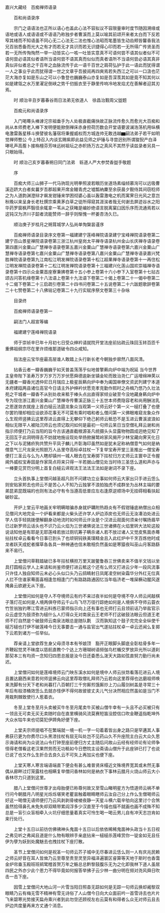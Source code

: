 <!-- { "loadSidebar": true } -->
嘉兴大藏经　百痴禅师语录


　　百和尚语录序

　　宗门之语语法也正所以语心也盖此心法不容拟议不容限量审时度节随因溯缘或语地或语人或语语或不语语乃称独步者曹溪而上莫以喻其前颂开来者太白而下反若窄其绪而不知语虽不同心无二心法无二法也惟心法昭而笔墨皆生动齿颊皆馨香我法兄百翁悉备而光大之有才而若无才具识而若无识捷得心印而若一无所得广传贤圣而若一无所传恂恂然一举一动皆实心一咳一吐皆实意真不可语何尝不语其似者似不可语何尝必语其似者语所当语何尝不语其真而似似而真者语所不当语何尝必语其真非真似非似者总之千百年之血脉流传于此一语千百世之肩荷弘护于此一语此而犹得谓一人之事业乎此而犹得谓一世之文章乎吾披阅再四爽焉若失西江之可以一口汲也茫茫大海亦复如是东山之可以小鲁登也巍巍泰山亦复如是吾深羡其如是竟不知其何以如是建瓴之水万里濯足倒峡之势千仞振衣至于静里传响冷地发焰尤在善解者迎其刃焉。

　　时
顺治辛丑岁暮春谷雨日法弟无依道人　徐昌治觐周父盥题

　　百痴元和尚语录序

　　入门喝蓦头棒滹沱宗祖垂手为人处极直截痛快故正脉流传愈久而愈光大百痴和尚从本师费老入棒下发明便能掀倒禅床赤身担荷历数会开堂语要波澜浩荡机用纵横电激雷轰星移斗换譬彼名藩宿将秉握威权而方城连帅无敢违越▆嗣法弟子若干如明觉禅师憨公
今上特召入内谈玄赐紫即此益见师之炉锤与寻尝迥别所谓狻猊产白泽哮吼声高薝卜接栴檀芬芳味远树祖坛之赤帜扬万古之真风不其然乎读兹录者另具一只眼始得。

　　时
顺治己亥岁暮春朔日同门法弟　轹道人严大参焚香盥手敬题

　　序

　　百痴大师三山狮子一代马驹现光明拳照波若眼历坐道场素缁倾慕洵可以远吸曹溪迩跻大白者矣曩岁吾郡超果开席金鳗青虎之墟瓢衲麇至余获晨夕觐侍其间窃稔师之为人道韵渊澄辩才飙发钳锤来学困彻婆心虽以轰雷激电之机而寓霁日光风之意岂秋晚以来呈身长老杜撰宗乘黄茅白草之徒所得窥其涯涘者哉无何谢去屏迹谷水之阳华药罗窗枫芦翳径余辄拿一苇从之获睹是编妙绝语言脱离窠臼因乐序而流通焉若以这钝汉为济川子韶者流能赞师一辞乎则惭愧一杯姜杏汤久巳。

　　顺治庚子岁桂月之朔茸城学人弘尚单恂槃昙谨序

　　百痴禅师语录目录序文卷第一福建建宁莲峰禅院语录建宁宝峰禅院语录卷第二建宁百山景星禅院语录卷第三浙江杭州皇岗太平禅寺语录杭州金山长庆禅寺语录卷第四嘉兴金粟山广慧禅寺语录卷第五嘉兴金粟山广慧禅寺语录卷第六嘉兴金粟山广慧禅寺语录卷第七嘉兴金粟山广慧禅寺语录卷第八嘉兴金粟山广慧禅寺语录嘉兴梵胜禅院语录卷第九江南松江明发禅院语录卷第十松江超果禅寺语录卷第十一再住松江明发禅院语录卷第十二松江明发禅院语录卷第十三福建兴化莲山国欢崇福禅寺语录卷第十四示众金粟首座寮秉拂卷第十五小参上卷第十六小参下入室卷第十七拈古颂古问答机缘卷第十八法语上卷第十九法语下卷第二十偈上卷第二十一偈中卷第二十二偈下卷第二十三启疏引卷第二十四书问卷第二十五说卷第二十六跋题歌辞卷第二十七赞卷第二十八佛铭记卷第二十九行实赋序祭文卷第三十杂咏

　　目录终

　　百痴禅师语录卷第一

　　嗣法门人超宣等编

　　福建建宁莲峰禅院语录

　　师于崇祯辛巳年十月初七日受众绅衿请就院开堂法座前拈疏云珠回玉转百匝千重佛祖纲宗尽在里许烦维那道破令四众咸知。

　　指法座云宝华座最高层谁人敢踏上头行新长老今朝独步廓然八面风清。

　　拈香云者一瓣香巍巍乎如天普盖荡荡乎似地普擎爇向炉中端为祝延
当今世界主皇帝陛下圣寿万岁万岁万万岁伏愿舜德逾新坐镇金轮而致治尧仁广运增绵神荚以无疆者一瓣香光透仲尼日月瑞应上极星辰爇向炉中奉为阖国审僚文资武列建宁本道本府建瓯两县诸位高官今日请主外护绅衿伏愿克孝克勤作熙时之舟楫乃悠乃久壮法苑之干城者一瓣香不从别处收来秪于棒头点出直得家倾业破至今没地藏身爇向炉中专为现住浙江嘉兴金粟山广慧禅寺传曹溪正脉三十五世本师费隐容老和尚用酬法乳之恩遂敛衣就座上首白槌云法筵龙象众当观第一义师云好个第一义一槌打叠了也便尔罢钓理却相应设欲添花事无不可莫有乘时唱和者么僧问第一义佛眼难窥龙象众作么生观师竖拂云这里荐进云直得上无攀仰下绝己躬师云秪恐不是玉进云曹溪波浪如相似无限平人被陆沉师云也须记取问如何是最初一句师云杲日当空僧礼拜云谢和尚指示师便打乃云当阳的旨今古该通直截根源圣凡统摄头头显露物物圆成迥绝见知了无回互于此洞明得去不妨就地施设现处举扬掀展鹫岭家风揭开少林宝藏向霁天化日之下以与泥猪疥狗共赞升平凤子麟儿齐彰海印虽然如是犹未足称衲僧意气如何是衲僧意气三尺龙泉光照胆万人丛里夺高标卓拄杖一下复举宝寿开堂三圣推出一僧宝寿便打三圣云与么为人瞎却镇州一城人眼去在宝寿掷下拄杖归方丈师云主寰中正令握阃外威权宝寿固是作家简点将来只得一半若据山僧见处当时待三圣恁么道和声亦与一棒要见赏罚分明上首复白槌云谛观法王法法王法如是谢词不录下座。

　　立头首执事上堂僧问越圣超凡则不问建功立业事如何师云大家出只手进云恁么则安贴家邦去也师云不是苦心人不知乃云独掌不浪拍独虎不成群坐为丛林主端的要弟昆弟昆既端的也则有法必守有令当遵高低普应左右逢原逆顺场中无挂碍相看扶起破砂盆。

　　开炉上堂云平地画关牢明瞒暗骗赤身就炉韝附热趋炎有不假钳锤底衲僧出众相见僧问大地完全一个炉看来都是火柴头还许学人炉边添炭也无师云无汝凑泊处进云学人信手轻挑拨便解翻身动地流时如何师云许汝是个汉进云觌面何须亲付嘱扬眉早已过新罗师云话头也不识乃云火焰为三世诸佛说法三世诸佛在火焰里转大法轮这般说话知他是有耶是无耶莲峰若放过厕坑筹子瞒杀诸人若不放过诸人又觉皮焦面赤蓦拈拄杖卓云看看今日事已到头了也顽铜钝铁美璞精金且入此红炉中千烹百炼他时成龙者跃天成蛇者撺草各各具一种神通也信未敢相负然虽如是寒猿夜叫巫山月客路繇来不易行。

　　上堂僧问草鞋踏破已多年拄杖横担万里天跛鳖鲁吞三世佛卖来不值半文钱以坐具打圆相云学人上来请和尚鉴师便打进云秪这个还有么师又打进云少年一段风流事只许佳人独自知师云未必心头似口头乃云鸱睛射日凤尾凌空树染霜华分外红无位真人拦不住谁家蓦面喜相逢忽相逢门门有路路路通因忆当年临济老一堆屎橛动腥风遂掩鼻云欲避无从下座。

　　上堂僧问如何是夺人不夺境师云有约不来过夜半如何是夺境不夺人师云闲敲棋子落灯花如何是人境两俱夺师云千山鸟飞尽万径行踪绝如何是人境俱不夺师云蓑衣竹笠翁独钓寒江雪进云料拣已蒙师指示向上还有事也无师打云且领前话乃举盐官示众云虚空为鼓须弥为槌什么人打得众无对南泉云王老师不打这破鼓法眼云但道王老师不打自然是个破鼓师云南泉法眼总是随队氀　汉而孰知这个鼓子完完全全纵使千槌万槌也打伊不破莲峰今日无事要击一通与盐官出气遂拈拄杖卓一卓云还闻么复掷下云若到诸方一任举似。

　　荐亲请上堂欲荐生身父母须寻本有爷娘顶　豁开正眼脚头脚底全彰枯骨多年一齐鞭起觉灵不昧度以慈航直教个个达上方珊瑚树语频伽鸟栏楯交罗放异光所以道刹那契本三有均资一念知归四恩总报是汝今日还委悉么泼天大路如弦直努力勤行尚未迟。

　　上堂僧问如何是莲峰境师云门映东溪水如何是境中人师云扶筇看落花进云人境且置达磨西来意若何师竖拂云向这里荐取僧礼拜师乃云若向这里荐得也达磨祖师唤来洗脚有分天下老和尚暮打八百朝打三千穷厮煎饿厮炒上刀山履剑树盖是寻常三十年后有般漆桶效恁么去就亦怪伊不得何故彼彼丈夫儿气分决然相应然虽如是当门不用栽荆棘致使行人惹着衣。

　　冬至上堂冬至月头卖被买牛冬至月尾卖牛买被山僧牛幸有一头且不必买被只有一领且无可卖无买无卖随时自在直里横骑风流莫赛短笛没腔信口吹金鞭遥指乾坤外大众水牯牛来也切莫犯伊蹄角好便下座。

　　上堂夫宗师提唱不在繁端就一境一机一字一句着着皆出身之路只是罕遘其人事弗获已更为你费尽口头黑漆拄杖有屈无叫处岂不见药山久不升座院主白云大众久思示诲请和尚为众说法山令打钟至座前便归方丈主随后问故山云经有经师论有论师争怪得老僧看这老汉果然劳而无功秪如今日懋院主设斋请山僧升于此座钟已打了也说已说了也又作么生折合去良久云不可矢上再加尖也便下座。

　　上堂天寒人寒言端语端直下便会有甚么难普贤床榻近文殊境界宽其或未然无事偶从廊畔过灯笼露柱也相瞒复举僧问香林如何是衲衣下事林云腊月火烧山师云大小香林尽力只道到这里。

　　腊八上堂僧问世尊才出母胎便已称尊何故又至雪山睹明星方为悟道师云祸不单行问今朝腊月八明星光烁烁堪笑老瞿昙触着眼睛瞎师云汝自己分上作么生僧喝师云好这一喝僧无语师便打乃云风剥剥骨棱棱夜静一天星斗横六载辛劬向这里讨个合煞虽然拾得鼻孔未免失却双睛带累阎浮多少汉直至于今描也描不就画也画不成殊不知总是一盲引众盲相牵入火坑仔细思量着真实可怜生喝一喝云男儿自有冲天志岂肯如来行处行。

　　上堂十五日以前彷仿佛彿神头鬼面十五日以后依依稀稀鬼面神头政当十五日视之弗见听之弗闻且道是什么物有眼辨手亲底拈来一槌槌杀莲峰赏你一锭金如无且任伊为孽为妖到处魔魅去也拽拄杖下座打散。

　　圣节上堂僧问如何是祝圣一句师云芥子城中无尽春进云恁么则一人有庆兆民赖之师云好音在耳人皆耸乃云至尊至贵至灵至异福泽遍寰区睿算等天地于斯时也香霭金炉帘垂玉殿班班鹓鹭稽首贺万年之觞总总黔黎鼓腹乐无为之化即我林下道人虽居四民之外亦少此个恩力不得毕竟如何报答举拂子云少林一曲分明在频对尧风舜日吹击一击下座。

　　因雪上堂僧问大地山河一片雪当阳日照杳无踪如何是无踪一句师云换却阇黎双眼睛乃云有梅无雪不精神有雪无诗俗了人山僧今日向大众面前吟一首雪诗去也片片飞来碧寒光势接天扁舟乘兴者到此勿空还顾视左右云莫有和得者么众无对师云且去炉边共度量再来方丈通个消息。

